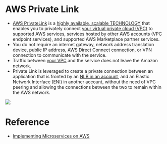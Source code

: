 
# AWS Private Link
- [AWS PrivateLink](https://aws.amazon.com/privatelink) is a [highly available, scalable TECHNOLOGY](../../../../../7_PropertiesDistributedSystem/Reliability/HighAvailability.md) that enables you to privately connect [your virtual private cloud (VPC)](../../Readme.md) to supported AWS services, services hosted by other AWS accounts (VPC endpoint services), and supported AWS Marketplace partner services. 
- You do not require an internet gateway, network address translation device, public IP address, AWS Direct Connect connection, or VPN connection to communicate with the service. 
- Traffic between [your VPC](../../Readme.md) and the service does not leave the Amazon network.
- Private Link is leveraged to create a private connection between an application that is fronted by an [NLB in an account](../../../2_ApplicationNetworking/ElasticLoadBalancer/Readme.md), and an Elastic Network Interface (ENI) in another account, without the need of VPC peering and allowing the connections between the two to remain within the AWS network.

![](https://docs.aws.amazon.com/images/whitepapers/latest/building-scalable-secure-multi-vpc-network-infrastructure/images/aws-privatelink.png)

# Reference
- [Implementing Microservices on AWS](https://docs.aws.amazon.com/whitepapers/latest/microservices-on-aws/microservices.html)